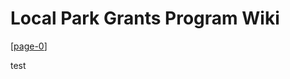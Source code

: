# Local Park Grants Program Wiki
[[page-0]]

test


[//begin]: # "Autogenerated link references for markdown compatibility"
[page-0]: page-0.md "Texas Local Park Grants Programs Manual"
[//end]: # "Autogenerated link references"
